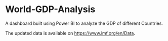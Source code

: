 # World-GDP-Analysis

A dashboard built using Power BI to analyze the GDP of different Countries.

The updated data is available on https://www.imf.org/en/Data.
